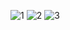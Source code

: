 ![1](https://github.com/sadasdasads/123/assets/140259428/108c3787-373f-401c-89ba-bf374bb875d7)
![2](https://github.com/sadasdasads/123/assets/140259428/06bfcdf4-b83f-4a45-bf72-b4a686acefb7)
![3](https://github.com/sadasdasads/123/assets/140259428/eb81cb76-1c5d-4095-8ad5-9fe0b82e9681)
